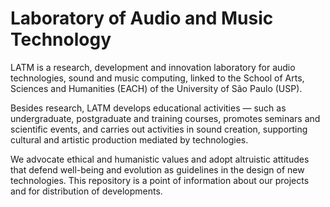 # Laboratory of Audio and Music Technology

LATM is a research, development and innovation laboratory for audio technologies, sound and music computing, linked to the School of Arts, Sciences and Humanities (EACH) of the University of São Paulo (USP).

Besides research, LATM develops educational activities — such as undergraduate, postgraduate and training courses, promotes seminars and scientific events, and carries out activities in sound creation, supporting cultural and artistic production mediated by technologies.

We advocate ethical and humanistic values and adopt altruistic attitudes that defend well-being and evolution as guidelines in the design of new technologies. This repository is a point of information about our projects and for distribution of developments.
